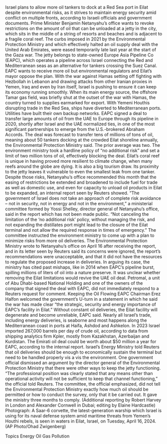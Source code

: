 Israel plans to allow more oil tankers to dock at a Red Sea port in Eilat despite environmental risks, as it strives to maintain energy security amid conflict on multiple fronts, according to Israeli officials and government documents.
Prime Minister Benjamin Netanyahu’s office wants to revoke restrictions on the amount of oil that can be unloaded at a jetty in the city, which sits in the middle of a string of resorts and beaches and is adjacent to a fragile coral reef.
The curbs imposed in 2021 by the Environmental Protection Ministry and which effectively halted an oil supply deal with the United Arab Emirates, were eased temporarily late last year at the start of the Gaza war.
The jetty belongs to state-owned Europe Asia Pipeline Co (EAPC), which operates a pipeline across Israel connecting the Red and Mediterranean seas as an alternative for tankers crossing the Suez Canal.
EAPC wants to receive more oil but environmental regulators and Eilat’s mayor oppose the plan.
With the war against Hamas setting off fighting with Hezbollah in Lebanon and drawing attacks from other Iranian proxies in Yemen, Iraq and even by Iran itself, Israel is pushing to ensure it can keep its economy running smoothly.
When its main energy source, the offshore Tamar gas field, was briefly shut at the outset of the war with Hamas, the country turned to supplies earmarked for export.
With Yemeni Houthis disrupting trade in the Red Sea, ships have diverted to Mediterranean ports. Utilities have built their own backup networks.
EAPC signed a deal to transfer large amounts of oil from the UAE to Europe through its pipeline in 2020, shortly after Israel and the UAE normalized ties, in one of the most significant partnerships to emerge from the U.S.-brokered Abraham Accords.
The deal was forecast to transfer tens of millions of tons of oil, meaning about 50 tankers docking at the crowded Eilat shoreline annually, the Environmental Protection Ministry said. The prior average was two.
The environment ministry took a hardline policy of “no additional risk” and set a limit of two million tons of oil, effectively blocking the deal.
Eilat’s coral reef is unique in having proved more resilient to climate change, when many reefs around the globe are dying. It is also a big tourism draw. Its proximity to the jetty leaves it vulnerable to even the smallest leak from one tanker.
Despite those risks, Netanyahu’s office recommended this month that the easing of restrictions be extended and broadened to include fuel for trade as well as domestic use, and even for capacity to unload oil products in Eilat to be expanded, an internal report seen by Reuters showed.
“The government of Israel does not take an approach of complete risk avoidance – not in security, not in energy and not in the environment,” a ministerial committee formed by Yossi Shelley, director general of Netanyahu’s office, said in the report which has not been made public.
“Not canceling the limitation of the ‘no additional risk’ policy, without managing the risk, and not expanding the distillates port might lead to the closure of the Eilat terminal and not allow the required response in times of emergency.”
The committee instructed the environment ministry to come up with a plan to minimize risks from more oil deliveries.
The Environmental Protection Ministry wrote to Netanyahu’s office on April 16 after receiving the report, and in its letter seen by Reuters said its concerns were ignored, the report’s recommendations were unacceptable, and that it did not have the resources to regulate the proposed increase in deliveries.
In arguing its case, the ministry has cited past mishaps, like in 2014 when EAPC’s pipeline burst, spilling millions of liters of oil into a nature preserve.
It was unclear whether removing the Eilat limitations would revive the UAE oil deal. Petromal, a unit of Abu Dhabi-based National Holding and one of the owners of the company that signed the deal with EAPC, did not immediately respond to a Reuters request for comment.
Keeping the Oil Flowing
EAPC Chairman Erez Halfon welcomed the government’s U-turn in a statement in which he said the war has made clear “the strategic, security and energy importance of EAPC’s facility in Eilat.”
Without constant oil deliveries, the Eilat facility will degenerate and become unreliable, EAPC said.
Nearly all Israel’s trade, including energy deliveries, is seaborne and most happens along the Mediterranean coast in ports at Haifa, Ashdod and Ashkelon.
In 2023 Israel imported 267,000 barrels per day of crude oil, according to data from shipping analytics firm Kpler, mostly from Kazakhstan, Azerbaijan and Kurdistan.
The Emirati oil deal could be worth about $50 million a year for EAPC, according to the internal report.
Israel’s Energy Ministry told Reuters that oil deliveries should be enough to economically sustain the terminal but need to be handled properly vis a vis the environment.
One government official dismissed an argument by the director general of the Environmental Protection Ministry that there were other ways to keep the jetty functioning.
“The professional position was clearly stated that any means other than operational activity will not be sufficient to keep that channel functioning,” the official told Reuters.
The committee, the official emphasized, did not tell the Environmental Protection Ministry exactly how much oil should be permitted or how to conduct the survey, only that it be carried out. It gave the ministry three months to comply.
(Additional reporting by Robert Harvey in London and Alexander Cornwell in Dubai; editing by Elaine Hardcastle)
Photograph: A Saar-6 corvette, the latest-generation warship which Israel is using for its naval defense system amid maritime threats from Yemen’s Houthi rebels, is seen in waters in Eilat, Israel, on Tuesday, April 16, 2024. (AP Photo/Ohad Zwigenberg)

Topics
Energy
Oil Gas
Pollution

